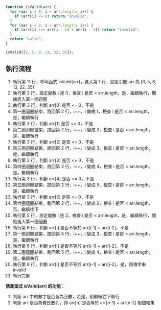 ```js
function isValid(arr) {
  for (var i = 0; i < arr.length; i++) {
    if (arr[i] <= 0) return "invalid";
  }
  for (var i = 2; i < arr.length; i++) {
    if (arr[i] !== arr[i - 1] + arr[i - 2]) return "invalid";
  }
  return "valid";
}

isValid([3, 5, 8, 13, 22, 35]);
```

## 執行流程

1. 執行第 11 行，呼叫函式 isValid(arr)，進入第 1 行，設定引數 arr 為 [3, 5, 8, 13, 22, 35]
2. 執行第 2 行，設定變數 i 是 0，檢查 i 是否 < arr.length，是，繼續執行，開始進入第一圈迴圈
3. 執行第 3 行，判斷 arr[0] 是否 <= 0，不是
4. 第一圈迴圈結束，跑回第 2 行，i++，i 變成 1，檢查 i 是否 < arr.length，是，繼續執行
5. 執行第 3 行，判斷 arr[1] 是否 <= 0，不是
6. 第二圈迴圈結束，跑回第 2 行，i++，i 變成 2，檢查 i 是否 < arr.length，是，繼續執行
7. 執行第 3 行，判斷 arr[2] 是否 <= 0，不是
8. 第三圈迴圈結束，跑回第 2 行，i++，i 變成 3，檢查 i 是否 < arr.length，是，繼續執行
9. 執行第 3 行，判斷 arr[3] 是否 <= 0，不是
10. 第四圈迴圈結束，跑回第 2 行，i++，i 變成 4，檢查 i 是否 < arr.length，是，繼續執行
11. 執行第 3 行，判斷 arr[4] 是否 <= 0，不是
12. 第五圈迴圈結束，跑回第 2 行，i++，i 變成 5，檢查 i 是否 < arr.length，是，繼續執行
13. 執行第 3 行，判斷 arr[5] 是否 <= 0，不是
14. 第六圈迴圈結束，跑回第 2 行，i++，i 變成 6，檢查 i 是否 < arr.length，否，繼續往下
15. 執行第 5 行，設定變數 i 是 2，檢查 i 是否 < arr.length，是，繼續執行，開始進入第一圈迴圈
16. 執行第 6 行，判斷 arr[i] 是否不等於 arr[i-1] + arr[i-2]，不是
17. 第一圈迴圈結束，跑回第 5 行，i++，i 變成 3，檢查 i 是否 < arr.length，是，繼續執行
18. 執行第 6 行，判斷 arr[i] 是否不等於 arr[i-1] + arr[i-2]，不是
19. 第二圈迴圈結束，跑回第 5 行，i++，i 變成 4，檢查 i 是否 < arr.length，是，繼續執行
20. 執行第 6 行，判斷 arr[i] 是否不等於 arr[i-1] + arr[i-2]，是，回傳字串 invalid
21. 執行完畢

**猜測函式 isValid(arr) 的功能：**

1. 判斷 arr 中的數字是否皆為正數，若是，則繼續往下執行
2. 判斷 arr 是否為費氏數列，即 arr[n] 是否等於 arr[n-1] + arr[n-2] 相加結果
